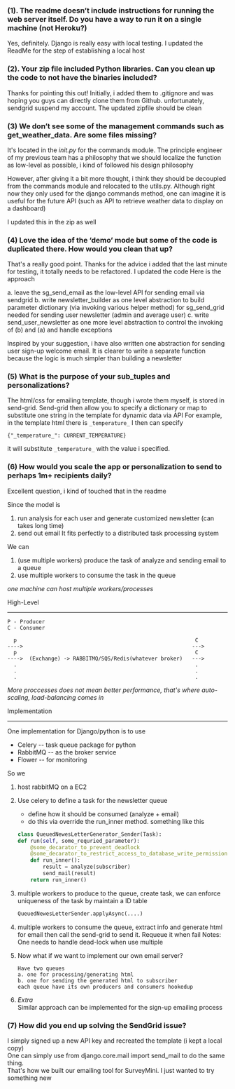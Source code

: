 
### (1). The readme doesn’t include instructions for running the web server itself. Do you have a way to run it on a single machine (not Heroku?)

Yes, definitely. Django is really easy with local testing. I updated the ReadMe for the step of establishing a local host

### (2). Your zip file included Python libraries. Can you clean up the code to not have the binaries included?


Thanks for pointing this out! Initially, i added them to .gitignore and was hoping you guys can directly clone them from Github. unfortunately, sendgrid suspend my account.
The updated zipfile should be clean

### (3) We don’t see some of the management commands such as get_weather_data. Are some files missing?

It's located in the *_init_.py* for the commands module.
The principle engineer of my previous team has a philosophy that we should localize the function
as low-level as possible, i kind of followed his design philosophy

However, after giving it a bit more thought, i think they should be decoupled from the commands module and relocated to the utils.py.
Although right now they only used for the django commands method, one can imagine it is useful
for the future API (such as API to retrieve weather data to display on a dashboard)

I updated this in the zip as well

### (4) Love the idea of the ‘demo’ mode but some of the code is duplicated there. How would you clean that up?

That's a really good point. Thanks for the advice
i added that the last minute for testing, it totally needs to be refactored. I updated the code
Here is the approach

a. leave the sg_send_email as the low-level API for sending email via sendgrid
b. write newsletter_builder as one level abstraction to build parameter dictionary (via invoking various helper method) for sg_send_grid needed for sending user newsletter (admin and average user)
c. write send_user_newsletter as one more level abstraction to control the invoking of (b) and (a)
and handle exceptions


Inspired by your suggestion, i have also written one abstraction for sending user sign-up welcome email. It is clearer to write a separate function because the logic is much simpler than building a newsletter


### (5) What is the purpose of your sub_tuples and personalizations?

The html/css for emailing template, though i wrote them myself, is stored in send-grid.
Send-grid then allow you to specify a dictionary or map to substitute one string in the template for dynamic data via API
For example, in the template html
there is ```_temperature_``` I then can specify
```
{"_temperature_": CURRENT_TEMPERATURE}
```
it will substitute ```_temperature_``` with the value i specified.
### (6) How would you scale the app or personalization to send to perhaps 1m+ recipients daily?
Excellent question, i kind of touched that in the readme

Since the model is
1. run analysis for each user and generate customized newsletter (can takes long time)
2. send out email
It fits perfectly to a distributed task processing system

We can

1. (use multiple workers) produce the task of analyze and sending email to a queue
2. use multiple workers to consume the task in the queue

_one machine can host multiple workers/processes_

High-Level
_____
```
P - Producer
C - Consumer

  p                                                         C
---->                                                      --->
  p                                                         C
---->  (Exchange) -> RABBITMQ/SQS/Redis(whatever broker)   --->
  .                                                         .
  .                                                         .
  .                                                         .
```
_More proccesses does not mean better performance, that's where auto-scaling, load-balancing comes in_

Implementation
________________
One implementation for Django/python is to use
* Celery -- task queue package for python
* RabbitMQ -- as the broker service
* Flower -- for monitoring

So we
1.  host rabbitMQ on a EC2
2.  Use celery to define a task for the newsletter queue
    * define how it should be consumed (analyze + email)
    *  do this via override the run_inner method. something like this

    ```python
    class QueuedNewesLetterGenerator_Sender(Task):
    def run(self, some_requried_parameter):
        @some_decarator_to_prevent_deadlock
        @some_decarator_to_restrict_access_to_database_write_permission
        def run_inner():
            result = analyze(subscriber)
            send_mail(result)
        return run_inner()

    ```
3. multiple workers to produce to the queue, create task, we can enforce uniqueness of the task by maintain a ID table
    ```python
    QueuedNewesLetterSender.applyAsync(....)

    ```
4. multiple workers to consume the queue, extract info and generate html for email then call the send-grid to send it. Requeue it when fail
Notes: One needs to handle dead-lock when use multiple

5. Now what if we want to implement our own email server?
    ```
    Have two queues
    a. one for processing/generating html
    b. one for sending the generated html to subscriber
    each queue have its own producers and consumers hookedup
    ```


6. *Extra*  
  Similar approach can be implemented for the sign-up emailing process

### (7) How did you end up solving the SendGrid issue?
I simply signed up a new API key and recreated the template (i kept a local copy)   
One can simply use from django.core.mail import send_mail to do the same thing.   
That's how we built our emailing tool for SurveyMini. I just wanted to try something new
